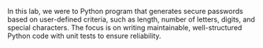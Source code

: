 In this lab, we were to Python program that generates secure passwords based on user-defined criteria, such as length, 
number of letters, digits, and special characters. The focus is on writing maintainable, well-structured Python code 
with unit tests to ensure reliability.
